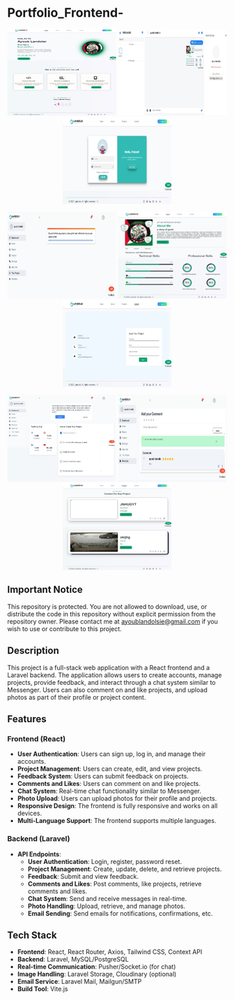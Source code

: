# Portfolio_Frontend-

<p align="center">
  <img src="REDME/Screenshot_26-8-2024_192856_localhost.jpeg" alt="Project Banner" width="250" height="200"/>
  <img src="REDME/Screenshot_26-8-2024_193327_localhost.jpeg" alt="Project Banner1" width="250" height="200"/>
  <img src="REDME/Screenshot_26-8-2024_19314_localhost.jpeg" alt="Project Banner2" width="250" height="200"/>
</p>

<p align="center">
  <img src="REDME/Screenshot_26-8-2024_19344_localhost.jpeg" alt="Project Banner3" width="250" height="200"/>
  <img src="REDME/Screenshot_26-8-2024_192932_localhost.jpeg" alt="Project Banner4" width="250" height="200"/>
  <img src="REDME/Screenshot_26-8-2024_193034_localhost.jpeg" alt="Project Banner6" width="250" height="200"/>
</p>

<p align="center">
  <img src="REDME/Screenshot_26-8-2024_193154_localhost.jpeg" alt="Project Banner7" width="250" height="200"/>
  <img src="REDME/Screenshot_26-8-2024_193449_localhost.jpeg" alt="Project Banner9" width="250" height="200"/>
  <img src="REDME/Screenshot_26-8-2024_19309_localhost.jpeg" alt="Project Banner9" width="250" height="200"/>
</p>

## Important Notice

This repository is protected. You are not allowed to download, use, or distribute the code in this repository without explicit permission from the repository owner. Please contact me at ayoublandolsie@gmail.com if you wish to use or contribute to this project.

## Description

This project is a full-stack web application with a React frontend and a Laravel backend. The application allows users to create accounts, manage projects, provide feedback, and interact through a chat system similar to Messenger. Users can also comment on and like projects, and upload photos as part of their profile or project content.

## Features

### Frontend (React)
- **User Authentication**: Users can sign up, log in, and manage their accounts.
- **Project Management**: Users can create, edit, and view projects.
- **Feedback System**: Users can submit feedback on projects.
- **Comments and Likes**: Users can comment on and like projects.
- **Chat System**: Real-time chat functionality similar to Messenger.
- **Photo Upload**: Users can upload photos for their profile and projects.
- **Responsive Design**: The frontend is fully responsive and works on all devices.
- **Multi-Language Support**: The frontend supports multiple languages.

### Backend (Laravel)
- **API Endpoints**:
  - **User Authentication**: Login, register, password reset.
  - **Project Management**: Create, update, delete, and retrieve projects.
  - **Feedback**: Submit and view feedback.
  - **Comments and Likes**: Post comments, like projects, retrieve comments and likes.
  - **Chat System**: Send and receive messages in real-time.
  - **Photo Handling**: Upload, retrieve, and manage photos.
  - **Email Sending**: Send emails for notifications, confirmations, etc.

## Tech Stack

- **Frontend**: React, React Router, Axios, Tailwind CSS, Context API
- **Backend**: Laravel, MySQL/PostgreSQL
- **Real-time Communication**: Pusher/Socket.io (for chat)
- **Image Handling**: Laravel Storage, Cloudinary (optional)
- **Email Service**: Laravel Mail, Mailgun/SMTP
- **Build Tool**: Vite.js
